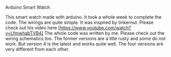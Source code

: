 Arduino Smart Watch

This smart watch made with arduino. It took a whole week to complete 
the code. The wirings are  quite simple. It was inspired by tinkernut.
Please check out his video here [https://www.youtube.com/watch?v=LfmwhabTVB4]
The whole code was written by me. Please check out the wiring 
schematics too. The former versions are a litte rusty and some do not work.
But version 4 is the latest and works  quite well. 
The four versions are very different from each other.
